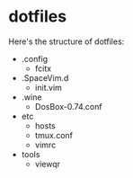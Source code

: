 # dotfiles

Here's the structure of dotfiles:
- .config
    - fcitx
- .SpaceVim.d
    - init.vim
- .wine
    - DosBox-0.74.conf
- etc
    - hosts
    - tmux.conf
    - vimrc
- tools
    - viewqr
